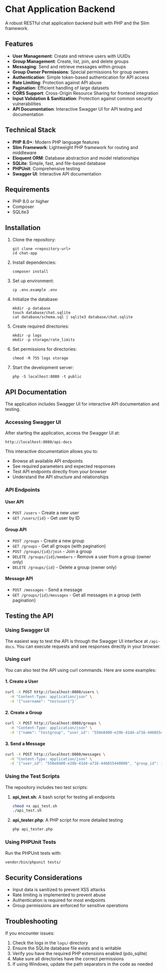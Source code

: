 # Chat Application Backend

A robust RESTful chat application backend built with PHP and the Slim framework.

## Features

- **User Management**: Create and retrieve users with UUIDs
- **Group Management**: Create, list, join, and delete groups
- **Messaging**: Send and retrieve messages within groups
- **Group Owner Permissions**: Special permissions for group owners
- **Authentication**: Simple token-based authentication for API access
- **Rate Limiting**: Protection against API abuse
- **Pagination**: Efficient handling of large datasets
- **CORS Support**: Cross-Origin Resource Sharing for frontend integration
- **Input Validation & Sanitization**: Protection against common security vulnerabilities
- **API Documentation**: Interactive Swagger UI for API testing and documentation

## Technical Stack

- **PHP 8.0+**: Modern PHP language features
- **Slim Framework**: Lightweight PHP framework for routing and middleware
- **Eloquent ORM**: Database abstraction and model relationships
- **SQLite**: Simple, fast, and file-based database
- **PHPUnit**: Comprehensive testing
- **Swagger UI**: Interactive API documentation

## Requirements

- PHP 8.0 or higher
- Composer
- SQLite3

## Installation

1. Clone the repository:
   ```
   git clone <repository-url>
   cd chat-app
   ```

2. Install dependencies:
   ```
   composer install
   ```

3. Set up environment:
   ```
   cp .env.example .env
   ```

4. Initialize the database:
   ```
   mkdir -p database
   touch database/chat.sqlite
   cat database/schema.sql | sqlite3 database/chat.sqlite
   ```

5. Create required directories:
   ```
   mkdir -p logs
   mkdir -p storage/rate_limits
   ```

6. Set permissions for directories:
   ```
   chmod -R 755 logs storage
   ```

7. Start the development server:
   ```
   php -S localhost:8080 -t public
   ```

## API Documentation

The application includes Swagger UI for interactive API documentation and testing.

### Accessing Swagger UI

After starting the application, access the Swagger UI at:
```
http://localhost:8080/api-docs
```

This interactive documentation allows you to:
- Browse all available API endpoints
- See required parameters and expected responses
- Test API endpoints directly from your browser
- Understand the API structure and relationships

### API Endpoints

#### User API
- `POST /users` - Create a new user
- `GET /users/{id}` - Get user by ID

#### Group API
- `POST /groups` - Create a new group
- `GET /groups` - Get all groups (with pagination)
- `POST /groups/{id}/join` - Join a group
- `DELETE /groups/{id}/members` - Remove a user from a group (owner only)
- `DELETE /groups/{id}` - Delete a group (owner only)

#### Message API
- `POST /messages` - Send a message
- `GET /groups/{id}/messages` - Get all messages in a group (with pagination)

## Testing the API

### Using Swagger UI

The easiest way to test the API is through the Swagger UI interface at `/api-docs`. You can execute requests and see responses directly in your browser.

### Using curl

You can also test the API using curl commands. Here are some examples:

#### 1. Create a User

```bash
curl -X POST http://localhost:8080/users \
  -H "Content-Type: application/json" \
  -d '{"username": "testuser1"}'
```

#### 2. Create a Group

```bash
curl -X POST http://localhost:8080/groups \
  -H "Content-Type: application/json" \
  -d '{"name": "testgroup", "user_id": "550e8400-e29b-41d4-a716-446655440000"}'
```

#### 3. Send a Message

```bash
curl -X POST http://localhost:8080/messages \
  -H "Content-Type: application/json" \
  -d '{"user_id": "550e8400-e29b-41d4-a716-446655440000", "group_id": 1, "content": "Hello, this is a test message!"}'
```

### Using the Test Scripts

The repository includes two test scripts:

1. **api_test.sh**: A bash script for testing all endpoints
   ```bash
   chmod +x api_test.sh
   ./api_test.sh
   ```

2. **api_tester.php**: A PHP script for more detailed testing
   ```bash
   php api_tester.php
   ```

### Using PHPUnit Tests

Run the PHPUnit tests with:

```bash
vendor/bin/phpunit tests/
```

## Security Considerations

- Input data is sanitized to prevent XSS attacks
- Rate limiting is implemented to prevent abuse
- Authentication is required for most endpoints
- Group permissions are enforced for sensitive operations

## Troubleshooting

If you encounter issues:

1. Check the logs in the `logs/` directory
2. Ensure the SQLite database file exists and is writable
3. Verify you have the required PHP extensions enabled (pdo_sqlite)
4. Make sure all directories have the correct permissions
5. If using Windows, update the path separators in the code as needed
